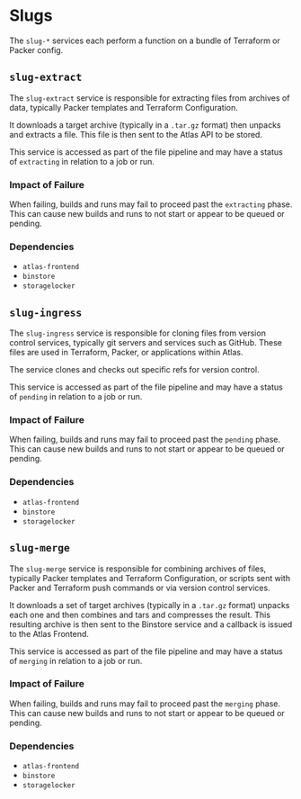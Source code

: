 # Slugs

The `slug-*` services each perform a function on a bundle of Terraform or Packer config.

## `slug-extract`

The `slug-extract` service is responsible for extracting files from archives of data, typically Packer templates and Terraform Configuration.

It downloads a target archive (typically in a `.tar.gz` format) then unpacks and extracts a file. This file is then sent to the Atlas API to be stored.

This service is accessed as part of the file pipeline and may have a status of `extracting` in relation to a job or run.

### Impact of Failure

When failing, builds and runs may fail to proceed past the `extracting` phase. This can cause new builds and runs to not start or appear to be queued or pending.

### Dependencies

- `atlas-frontend`
- `binstore`
- `storagelocker`

## `slug-ingress`

The `slug-ingress` service is responsible for cloning files from version control services, typically git servers and services such as GitHub. These files are used in Terraform, Packer, or applications within Atlas.

The service clones and checks out specific refs for version control.

This service is accessed as part of the file pipeline and may have a status of `pending` in relation to a job or run.

### Impact of Failure

When failing, builds and runs may fail to proceed past the `pending` phase. This can cause new builds and runs to not start or appear to be queued or pending.

### Dependencies

- `atlas-frontend`
- `binstore`
- `storagelocker`

## `slug-merge`

The `slug-merge` service is responsible for combining archives of files, typically Packer templates and Terraform Configuration, or scripts sent with Packer and Terraform push commands or via version control services.

It downloads a set of target archives (typically in a `.tar.gz` format) unpacks each one and then combines and tars and compresses the result. This resulting archive is then sent to the Binstore service and a callback is issued to the Atlas Frontend.

This service is accessed as part of the file pipeline and may have a status of `merging` in relation to a job or run.

### Impact of Failure

When failing, builds and runs may fail to proceed past the `merging` phase. This can cause new builds and runs to not start or appear to be queued or pending.

### Dependencies

- `atlas-frontend`
- `binstore`
- `storagelocker`
